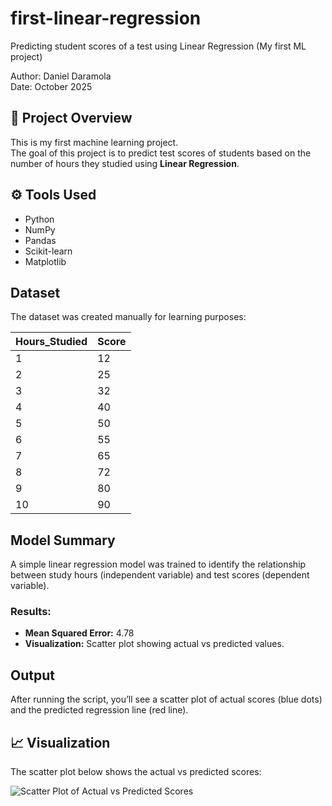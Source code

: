 # first-linear-regression
Predicting student scores of a test using Linear Regression (My first ML project)

Author: Daniel Daramola  
Date: October 2025  

## 📘 Project Overview
This is my first machine learning project.  
The goal of this project is to predict test scores of students based on the number of hours they studied using **Linear Regression**.

## ⚙️ Tools Used
- Python
- NumPy
- Pandas
- Scikit-learn
- Matplotlib

## Dataset
The dataset was created manually for learning purposes:

| Hours_Studied | Score |
|---------------|-------|
| 1 | 12 |
| 2 | 25 |
| 3 | 32 |
| 4 | 40 |
| 5 | 50 |
| 6 | 55 |
| 7 | 65 |
| 8 | 72 |
| 9 | 80 |
| 10 | 90 |

## Model Summary
A simple linear regression model was trained to identify the relationship between study hours (independent variable) and test scores (dependent variable).

### Results:
- **Mean Squared Error:** 4.78  
- **Visualization:** Scatter plot showing actual vs predicted values.

## Output
After running the script, you’ll see a scatter plot of actual scores (blue dots) and the predicted regression line (red line).
## 📈 Visualization
The scatter plot below shows the actual vs predicted scores:

![Scatter Plot of Actual vs Predicted Scores](example.png)

